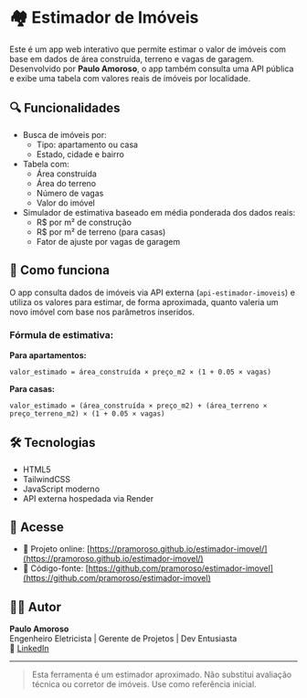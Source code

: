 
# 🏘️ Estimador de Imóveis

Este é um app web interativo que permite estimar o valor de imóveis com base em dados de área construída, terreno e vagas de garagem. Desenvolvido por **Paulo Amoroso**, o app também consulta uma API pública e exibe uma tabela com valores reais de imóveis por localidade.

## 🔍 Funcionalidades

- Busca de imóveis por:
  - Tipo: apartamento ou casa
  - Estado, cidade e bairro
- Tabela com:
  - Área construída
  - Área do terreno
  - Número de vagas
  - Valor do imóvel
- Simulador de estimativa baseado em média ponderada dos dados reais:
  - R$ por m² de construção
  - R$ por m² de terreno (para casas)
  - Fator de ajuste por vagas de garagem

## 🧠 Como funciona

O app consulta dados de imóveis via API externa (`api-estimador-imoveis`) e utiliza os valores para estimar, de forma aproximada, quanto valeria um novo imóvel com base nos parâmetros inseridos.

### Fórmula de estimativa:

**Para apartamentos:**
```
valor_estimado = área_construída × preço_m2 × (1 + 0.05 × vagas)
```

**Para casas:**
```
valor_estimado = (área_construída × preço_m2) + (área_terreno × preço_terreno_m2) × (1 + 0.05 × vagas)
```

## 🛠️ Tecnologias

- HTML5
- TailwindCSS
- JavaScript moderno
- API externa hospedada via Render

## 📂 Acesse

- 🔗 Projeto online: [https://pramoroso.github.io/estimador-imovel/](https://pramoroso.github.io/estimador-imovel/)
- 📁 Código-fonte: [https://github.com/pramoroso/estimador-imovel](https://github.com/pramoroso/estimador-imovel)

## 👨‍💼 Autor

**Paulo Amoroso**  
Engenheiro Eletricista | Gerente de Projetos | Dev Entusiasta  
🔗 [LinkedIn](https://www.linkedin.com/in/paulo-amoroso-04782a29/)

---

> Esta ferramenta é um estimador aproximado. Não substitui avaliação técnica ou corretor de imóveis. Use como referência inicial.
